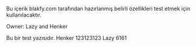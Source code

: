 Bu içerik blakfy.com tarafından hazırlanmış belirli özellikleri test etmek için kullanılacaktır.

Owner:
Lazy and Henker

Bu bir test yazısıdır.
Henker 123123123
Lazy 6161
